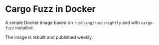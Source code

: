 # Cargo Fuzz in Docker

A simple Docker image based on `rustlang/rust:nightly` and with `cargo-fuzz` installed.

The image is rebuilt and published weekly.
